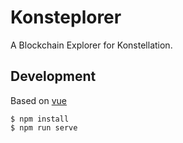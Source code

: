 # Konsteplorer

A Blockchain Explorer for Konstellation.

## Development

Based on [vue](https://github.com/vuejs/vue)

```shell
$ npm install
$ npm run serve
```
